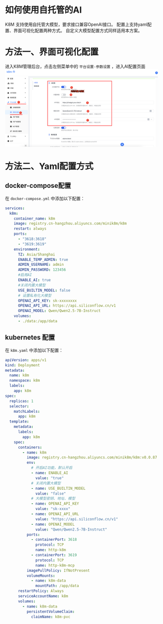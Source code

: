 # 如何使用自托管的AI

K8M 支持使用自托管大模型，要求接口兼容OpenAI接口。
配置上支持yaml配置、界面可视化配置两种方式。
自定义大模型配置方式同样适用本方案。

# 方法一、界面可视化配置
进入K8M管理后台，点击左侧菜单中的 `平台设置-参数设置` ，进入AI配置页面
![AI配置页面](/images/use-self-hosted-ai/ai-config.png)


# 方法二、Yaml配置方式
## docker-compose配置
在 `docker-compose.yml` 中添加以下配置：
```yaml
services:
  k8m:
    container_name: k8m
    image: registry.cn-hangzhou.aliyuncs.com/minik8m/k8m
    restart: always
    ports:
      - "3618:3618"
      - "3619:3619"
    environment:
      TZ: Asia/Shanghai
      ENABLE_TEMP_ADMIN: true
      ADMIN_USERNAME: admin
      ADMIN_PASSWORD: 123456
      #启用AI
      ENABLE_AI: true
      #关闭内置大模型
      USE_BUILTIN_MODEL: false
      # 设置私有化大模型
      OPENAI_API_KEY: sk-xxxxxxxx
      OPENAI_API_URL: https://api.siliconflow.cn/v1
      OPENAI_MODEL: Qwen/Qwen2.5-7B-Instruct
    volumes:
      - ./data:/app/data
```


## kubernetes 配置
在 `k8m.yaml` 中添加以下配置：
```yaml
apiVersion: apps/v1
kind: Deployment
metadata:
  name: k8m
  namespace: k8m
  labels:
    app: k8m
spec:
  replicas: 1
  selector:
    matchLabels:
      app: k8m
  template:
    metadata:
      labels:
        app: k8m
    spec:
      containers:
        - name: k8m
          image: registry.cn-hangzhou.aliyuncs.com/minik8m/k8m:v0.0.87
          env:
            # 开启AI功能，默认开启
            - name: ENABLE_AI
              value: "true"
            # 关闭内置大模型
            - name: USE_BUILTIN_MODEL
              value: "false"
            # 大模型密钥、地址、模型
            - name: OPENAI_API_KEY
              value: "sk-xxxx"
            - name: OPENAI_API_URL
              value: "https://api.siliconflow.cn/v1"
            - name: OPENAI_MODEL
              value: "Qwen/Qwen2.5-7B-Instruct" 
          ports:
            - containerPort: 3618
              protocol: TCP
              name: http-k8m
            - containerPort: 3619
              protocol: TCP
              name: http-k8m-mcp
          imagePullPolicy: IfNotPresent
          volumeMounts:
            - name: k8m-data
              mountPath: /app/data
      restartPolicy: Always
      serviceAccountName: k8m
      volumes:
        - name: k8m-data
          persistentVolumeClaim:
            claimName: k8m-pvc

```
